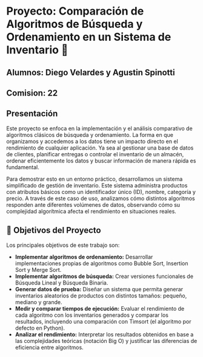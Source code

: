 
# Proyecto: Comparación de Algoritmos de Búsqueda y Ordenamiento en un Sistema de Inventario 🚀

## Alumnos: Diego Velardes y Agustin Spinotti
## Comision: 22

## Presentación

Este proyecto se enfoca en la implementación y el análisis comparativo de algoritmos clásicos de búsqueda y ordenamiento. La forma en que organizamos y accedemos a los datos tiene un impacto directo en el rendimiento de cualquier aplicación. Ya sea al gestionar una base de datos de clientes, planificar entregas o controlar el inventario de un almacén, ordenar eficientemente los datos y buscar información de manera rápida es fundamental.

Para demostrar esto en un entorno práctico, desarrollamos un sistema simplificado de gestión de inventario. Este sistema administra productos con atributos básicos como un identificador único (ID), nombre, categoría y precio. A través de este caso de uso, analizamos cómo distintos algoritmos responden ante diferentes volúmenes de datos, observando cómo su complejidad algorítmica afecta el rendimiento en situaciones reales.

## 🎯 Objetivos del Proyecto

Los principales objetivos de este trabajo son:

- **Implementar algoritmos de ordenamiento:** Desarrollar implementaciones propias de algoritmos como Bubble Sort, Insertion Sort y Merge Sort.
- **Implementar algoritmos de búsqueda:** Crear versiones funcionales de Búsqueda Lineal y Búsqueda Binaria.
- **Generar datos de prueba:** Diseñar un sistema que permita generar inventarios aleatorios de productos con distintos tamaños: pequeño, mediano y grande.
- **Medir y comparar tiempos de ejecución:** Evaluar el rendimiento de cada algoritmo con los inventarios generados y comparar los resultados, incluyendo una comparación con Timsort (el algoritmo por defecto en Python).
- **Analizar el rendimiento:** Interpretar los resultados obtenidos en base a las complejidades teóricas (notación Big O) y justificar las diferencias de eficiencia entre algoritmos.

